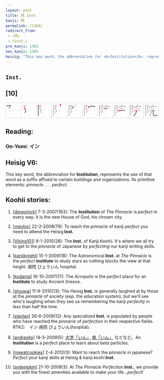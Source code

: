 ```yaml
---
layout: post
title: 院 Inst.
kanji: 院
permalink: /1304/
redirect_from:
 - /院/
 - /inst./
pre_kanji: 1303
nex_kanji: 1305
heisig: "This key word, the abbreviation for <b>Institution</b>, represents the use of that word as a suffix affixed to certain buildings and organizations. Its primitive elements: <i>pinnacle</i> . . . <i>perfect</i>."
---
```


## `Inst.`

## [10]

<div class="stroke"><img src="../images/E999A2.png" /></div>

## Reading:

### On-Yomi: イン

## Heisig V6:

This key word, the abbreviation for <b>Institution</b>, represents the use of that word as a suffix affixed to certain buildings and organizations. Its primitive elements: <i>pinnacle</i> . . . <i>perfect</i>.

## Koohii stories:

1) [<a href="http://kanji.koohii.com/profile/dingomick">dingomick</a>] 7-3-2007(163): The <strong>Institution</strong> of <em>The Pinnacle</em> is <em>perfect</em> in every way. It is the new House of God, his chosen city.

2) [<a href="http://kanji.koohii.com/profile/meolox">meolox</a>] 22-2-2008(79): To reach the <em>pinnacle</em> of kanji <em>perfect</em> you need to attend the Heisig<strong> Inst.</strong>

3) [<a href="http://kanji.koohii.com/profile/Viking101">Viking101</a>] 8-1-2010(28): The<strong> Inst.</strong> of Kanji.Koohii. It&#039;s where we all try to get to the <em>pinnacle</em> of Japanese by <em>perfecting</em> our kanji writing skills.

4) [<a href="http://kanji.koohii.com/profile/kanjiknight">kanjiknight</a>] 15-1-2009(18): The Astronomical<strong> Inst.</strong> at <em>The Pinnacle</em> is the <em>perfect</em> <strong>institute</strong> to study stars as nothing blocks the view at that height. 病院 びょういん hospital.

5) [<a href="http://kanji.koohii.com/profile/kodama">kodama</a>] 16-10-2007(17): The <em>Acropolis</em> is the <em>perfect</em> place for an <strong>Institute</strong> to study Ancient Greece.

6) [<a href="http://kanji.koohii.com/profile/shoopa">shoopa</a>] 11-9-2010(13): The Heisig<strong> Inst.</strong> is generally laughed at by those at the <em>pinnacle</em> of society (esp. the education system), but we&#039;ll see who&#039;s laughing when they see us remembering the kanji <em>perfectly</em> in less than half the time.

7) [<a href="http://kanji.koohii.com/profile/elanlan">elanlan</a>] 26-6-2009(12): Any specialized<strong> Inst.</strong> is populated by people who have reached the <em>pinnacle</em> of <em>perfection</em> in their respective fields. RTK2:　イン 病院 びょういん(hospital).

8) [<a href="http://kanji.koohii.com/profile/andresito">andresito</a>] 14-5-2009(5): <a href="midori://search?text=大学「いん」">大学「いん」</a> <a href="midori://search?text=病「いん」">病「いん」</a> などなど。An <strong>institution</strong> is a <em>perfect</em> place to learn about <em>beta</em> particles.

9) [<a href="http://kanji.koohii.com/profile/meeatcookies">meeatcookies</a>] 2-4-2012(3): Want to reach the <em>pinnacle</em> in japanese? <em>Perfect</em> your kanji skills at Heisig &amp; kanji.koohi<strong> Inst.</strong>

10) [<a href="http://kanji.koohii.com/profile/potempkin">potempkin</a>] 21-10-2008(3): At <em>The Pinnacle</em> <em>Perfect</em>ion <strong>Inst.</strong>, we provide you with the finest amenities available to make your life...<em>perfect</em>!

